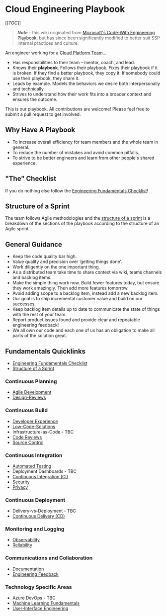 # Cloud Engineering Playbook

[[_TOC_]]

> **_Note_** - this wiki originated from [Microsoft's Code-With Engineering Playbook](https://microsoft.github.io/code-with-engineering-playbook/), but has since been significantly modified to better suit SSP internal practices and culture.

An engineer working for a [Cloud Platform Team](Who-We-Are.md)...

- Has responsibilities to their team – mentor, coach, and lead.
- Knows their **playbook**. Follows their playbook. Fixes their playbook if it is broken. If they find a better playbook, they copy it. If somebody could use their playbook, they share it.
- Leads by example. Models the behaviors we desire both interpersonally and technically.
- Strives to understand how their work fits into a broader context and ensures the outcome.

This is our playbook. All contributions are welcome! Please feel free to submit a pull request to get involved.

## Why Have A Playbook

- To increase overall efficiency for team members and the whole team in general.
- To reduce the number of mistakes and avoid common pitfalls.
- To strive to be better engineers and learn from other people's shared experience.

## "The" Checklist

If you do nothing else follow the [Engineering Fundamentals Checklist](Fundamentals-Checklist.md)!

## Structure of a Sprint

The team follows Agile methodologies and the [structure of a sprint](./Continuous-Planning/Agile-Development/Sprint-Planning/Sprint-Structure.md) is a breakdown of the sections of the playbook according to the structure of an Agile sprint.

## General Guidance

- Keep the code quality bar high.
- Value quality and precision over ‘getting things done’.
- Work diligently on the one important thing.
- As a distributed team take time to share context via wiki, teams channels and backlog items.
- Make the simple thing work now. Build fewer features today, but ensure they work amazingly. Then add more features tomorrow.
- Avoid adding scope to a backlog item, instead add a new backlog item.
- Our goal is to ship incremental customer value and build on our successes.
- Keep backlog item details up to date to communicate the state of things with the rest of your team.
- Report product issues found and provide clear and repeatable engineering feedback!
- We all own our code and each one of us has an obligation to make all parts of the solution great.

## Fundamentals Quicklinks

- [Engineering Fundamentals Checklist](Fundamentals-Checklist.md)
- [Structure of a Sprint](./Continuous-Planning/Agile-Development/Sprint-Planning/Sprint-Structure.md)

### Continuous Planning

- [Agile Development](./Continuous-Planning/Agile-Development.md)
- [Design-Reviews](./Continuous-Planning/Design-Reviews.md)

### Continuous Build

- [Developer Experience](./Continuous-Build/Developer-Experience.md)
- [Low-Code-Solutions](./Continuous-Build/Low-Code-Solutions.md)
- Infrastructure-as-Code - TBC
- [Code Reviews](./Continuous-Build/Code-Reviews.md)
- [Source Control](./Continuous-Build/Source-Control.md)

### Continuous Integration

- [Automated Testing](./Continuous-Integration/Automated-Testing.md)
- Deployment Dashboards - TBC
- [Continuous Integration (CI)](./Continuous-Integration/Continuous-Integration.md)
- [Security](security/README.md)
- [Privacy](privacy/README.md)

### Continuous Deployment

- Delivery-vs-Deployment - TBC
- [Continuous Delivery (CD)](continuous-delivery/README.md)

### Monitoring and Logging

- [Observability](observability/README.md)
- [Reliability](reliability/README.md)

### Communications and Collaboration

- [Documentation](documentation/README.md)
- [Engineering Feedback](engineering-feedback/README.md)

### Technology Specific Areas

- Azure DevOps - TBC
- [Machine Learning Fundamentals](machine-learning/README.md)
- [User-Interface Engineering](user-interface-engineering/README.md)
